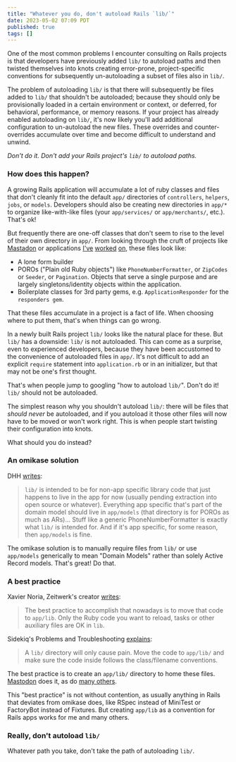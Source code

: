 ```yaml
---
title: "Whatever you do, don't autoload Rails `lib/`"
date: 2023-05-02 07:09 PDT
published: true
tags: []
---
```


One of the most common problems I encounter consulting on Rails projects is that developers have previously added `lib/` to autoload paths and then twisted themselves into knots creating error-prone, project-specific conventions for subsequently un-autoloading a subset of files also in `lib/`. 

The problem of autoloading `lib/` is that there will subsequently be files added to `lib/` that shouldn't be autoloaded; because they should only be provisionally loaded in a certain environment or context, or deferred, for behavioral, performance, or memory reasons. If your project has already enabled autoloading on `lib/`, it's now likely you'll add additional configuration to un-autoload the new files. These overrides and counter-overrides accumulate over time and become difficult to understand and unwind.

*Don't do it. Don't add your Rails project's `lib/` to autoload paths.*

### How does this happen?

A growing Rails application will accumulate a lot of ruby classes and files that don't cleanly fit into the default `app/` directories of `controllers`, `helpers`, `jobs`, or `models`. Developers should also be creating new directories in `app/*` to organize like-with-like files (your `app/services/` or `app/merchants/`, etc.). That's ok! 

But frequently there are one-off classes that don't seem to rise to the level of their own directory in `app/`. From looking through the cruft of projects like [Mastadon](https://github.com/mastodon/mastodon/tree/c62604b5f69c3ad7f5449e0a7dc26606adebb777/app/lib) or applications [I've](https://github.com/codeforamerica/vita-min/tree/2f5faf06f586d1ea3915af262aab7683240f4727/app/lib) [worked](https://github.com/bensheldon/open311status/blob/2cd70e391770f64d734f462624222fb8f8bc14a4/app/lib/service_requests_pager.rb) [on](https://github.com/bensheldon/open311status/tree/2cd70e391770f64d734f462624222fb8f8bc14a4/app/lib), these files look like:

- A lone form builder
- POROs ("Plain old Ruby objects") like `PhoneNumberFormatter`, or `ZipCodes` or `Seeder`, or `Pagination`. Objects that serve a single purpose and are largely singletons/identity objects within the application.
- Boilerplate classes for 3rd party gems, e.g. `ApplicationResponder` for the `responders gem`.

That these files accumulate in a project is a fact of life. When choosing where to put them, that's when things can go wrong.

In a newly built Rails project `lib/` looks like the natural place for these. But `lib/` has a downside: `lib/` is not autoloaded. This can come as a surprise, even to experienced developers, because they have been accustomed to the convenience of autoloaded files in `app/`. It's not difficult to add an explicit `require` statement into `application.rb` or in an initializer, but that may not be one's first thought.

That's when people jump to googling "how to autoload `lib/`". Don't do it! `lib/` should not be autoloaded. 

The simplest reason why you shouldn't autoload `lib/`: there will be files that _should never_ be autoloaded, and if you autoload it those other files will now have to be moved or won't work right. This is when people start twisting their configuration into knots.

What should you do instead?

### An omikase solution

DHH [writes](https://github.com/rails/rails/pull/47843#issuecomment-1515367267):

>  `lib/` is intended to be for non-app specific library code that just happens to live in the app for now (usually pending extraction into open source or whatever). Everything app specific that's part of the domain model should live in `app/models` (that directory is for POROs as much as ARs)... Stuff like a generic PhoneNumberFormatter is exactly what `lib/` is intended for. And if it's app specific, for some reason, then `app/models` is fine.

The omikase solution is to manually require files from `lib/` or use `app/models` generically to mean "Domain Models" rather than solely Active Record models. That's great! Do that.

### A best practice

Xavier Noria, Zeitwerk's creator [writes](https://github.com/rails/rails/issues/37835#issuecomment-757367812):

> The best practice to accomplish that nowadays is to move that code to `app/lib`. Only the Ruby code you want to reload, tasks or other auxiliary files are OK in `lib`. 

Sidekiq's Problems and Troubleshooting [explains](https://github.com/sidekiq/sidekiq/wiki/Problems-and-Troubleshooting#autoloading):

> A `lib/` directory will only cause pain. Move the code to `app/lib/` and make sure the code inside follows the class/filename conventions.

The best practice is to create an `app/lib/` directory to home these files. [Mastodon](https://github.com/mastodon/mastodon/tree/c62604b5f69c3ad7f5449e0a7dc26606adebb777/app/lib) does it, as do [many others](https://github.com/search?type=code&auto_enroll=true&q=path%3A%2F%5Eapp%5C%2Flib%5C%2F.*%5C.rb%2F).

This "best practice" is not without contention, as usually anything in Rails that deviates from omikase does, like RSpec instead of MiniTest or FactoryBot instead of Fixtures. But creating `app/lib` as a convention for Rails apps works for me and many others.

### Really, don't autoload `lib/`

Whatever path you take, don't take the path of autoloading `lib/`. 
